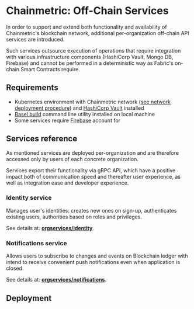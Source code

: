 # Chainmetric: Off-Chain Services

In order to support and extend both functionality and availability of Chainmetric's blockchain network, additional per-organization off-chain API services are introduced.

Such services outsource execution of operations that require integration with various infrastructure components (HashiCorp Vault, Mongo DB, Firebase) and cannot be performed in a deterministic way as Fabric's on-chain Smart Contracts require.

## Requirements
- Kubernetes environment with Chainmetric network ([see network deployment procedure][network deployment]) and [HashiCorp Vault][vault] installed
- [Basel build][bazel] command line utility installed on local machine
- Some services require [Firebase][firebase] account for 

[network deployment]: https://github.com/timoth-y/chainmetric-network#Deployment
[vault]: https://www.hashicorp.com/products/vault
[firebase]: https://firebase.google.com
[bazel]: https://bazel.build

## Services reference
As mentioned services are deployed per-organization and are therefore accessed only by users of each concrete organization.

Services export their functionality via gRPC API, which have a positive impact both of communication speed and thereafter user experience, as well as integration ease and developer experience.

### Identity service
Manages user's identities: creates new ones on sign-up, authenticates existing users, authorities based on roles and privileges.

See details at: [**orgservices/identity**](https://github.com/timoth-y/chainmetric-network/tree/main/orgservices/identity).

### Notifications service
Allows users to subscribe to changes and events on Blockchain ledger with intend to receive convenient push notifications even when application is closed.

See details at: [**orgservices/notifications**](https://github.com/timoth-y/chainmetric-network/main/orgservices/notifications).

## Deployment
